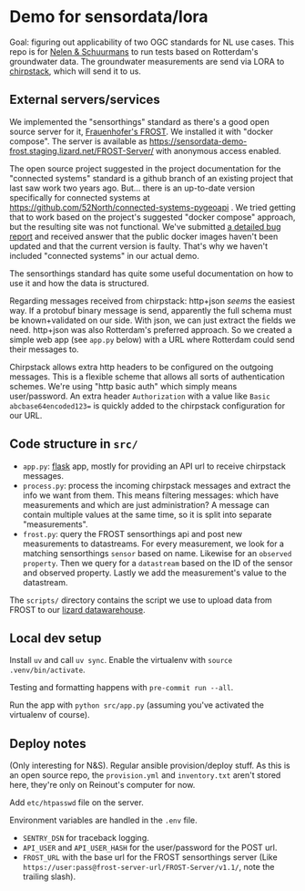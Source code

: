 # Demo for sensordata/lora

Goal: figuring out applicability of two OGC standards for NL use cases. This repo is for [Nelen & Schuurmans](https://www.nelen-schuurmans.nl) to run tests based on Rotterdam's groundwater data. The groundwater measurements are send via LORA to [chirpstack](https://www.chirpstack.io/), which will send it to us.


## External servers/services

We implemented the "sensorthings" standard as there's a good open source server for it,
[Frauenhofer's FROST](https://fraunhoferiosb.github.io/FROST-Server/). We installed it with "docker compose". The server is available as https://sensordata-demo-frost.staging.lizard.net/FROST-Server/ with anonymous access enabled.

The open source project suggested in the project documentation for the "connected systems" standard is a github branch of an existing project that last saw work two years ago. But... there is an up-to-date version specifically for connected systems at https://github.com/52North/connected-systems-pygeoapi . We tried getting that to work based on the project's suggested "docker compose" approach, but the resulting site was not functional. We've submitted [a detailed bug report](https://github.com/52North/connected-systems-pygeoapi/issues/7) and received answer that the public docker images haven't been updated and that the current version is faulty. That's why we haven't included "connected systems" in our actual demo.

The sensorthings standard has quite some useful documentation on how to use it and how the data is structured.

Regarding messages received from chirpstack: http+json *seems* the easiest way. If a protobuf binary message is send, apparently the full schema must be known+validated on our side. With json, we can just extract the fields we need. http+json was also Rotterdam's preferred approach. So we created a simple web app (see `app.py` below) with a URL where Rotterdam could send their messages to.

Chirpstack allows extra http headers to be configured on the outgoing messages. This is a flexible scheme that allows all sorts of authentication schemes. We're using "http basic auth" which simply means user/password. An extra header `Authorization` with a value like `Basic abcbase64encoded123=` is quickly added to the chirpstack configuration for our URL.


## Code structure in `src/`

- `app.py`: [flask](https://flask.palletsprojects.com) app, mostly for providing an API url to receive chirpstack messages.
- `process.py`: process the incoming chirpstack messages and extract the info we want from them. This means filtering messages: which have measurements and which are just administration? A message can contain multiple values at the same time, so it is split into separate "measurements".
- `frost.py`: query the FROST sensorthings api and post new measurements to datastreams. For every measurement, we look for a matching sensorthings `sensor` based on name. Likewise for an `observed property`. Then we query for a `datastream` based on the ID of the sensor and observed property. Lastly we add the measurement's value to the datastream.

The `scripts/` directory contains the script we use to upload data from FROST to our [lizard datawarehouse](https://nxt3.staging.lizard.net/viewer/favourites/86542561-3feb-4035-aa39-299bfc80a6930).


## Local dev setup

Install `uv` and call `uv sync`. Enable the virtualenv with `source .venv/bin/activate`.

Testing and formatting happens with `pre-commit run --all`.

Run the app with `python src/app.py` (assuming you've activated the virtualenv of course).


## Deploy notes

(Only interesting for N&S). Regular ansible provision/deploy stuff. As this is an open source repo, the `provision.yml` and `inventory.txt` aren't stored here, they're only on Reinout's computer for now.

Add `etc/htpasswd` file on the server.

Environment variables are handled in the `.env` file.

- `SENTRY_DSN` for traceback logging.
- `API_USER` and `API_USER_HASH` for the user/password for the POST url.
- `FROST_URL` with the base url for the FROST sensorthings server (Like `https://user:pass@frost-server-url/FROST-Server/v1.1/`, note the trailing slash).
